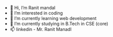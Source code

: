 - 👋 Hi, I’m Ranit mandal
- 👀 I’m interested in coding
- 🌱 I’m currently learning web development
- 💞️ I’m currently studying in B.Tech in CSE (core) 
- 📫 linkedin - Mr. Ranit Manadl

<!---
Ranitmandal6294/Ranitmandal6294 is a ✨ special ✨ repository because its `README.md` (this file) appears on your GitHub profile.
You can click the Preview link to take a look at your changes.
--->
